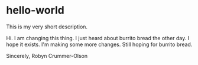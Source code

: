 # hello-world
This is my very short description.


Hi. I am changing this thing. I just heard about burrito bread the other day. I hope it exists. I'm making some more changes. Still hoping for burrito bread.

Sincerely,
Robyn Crummer-Olson
